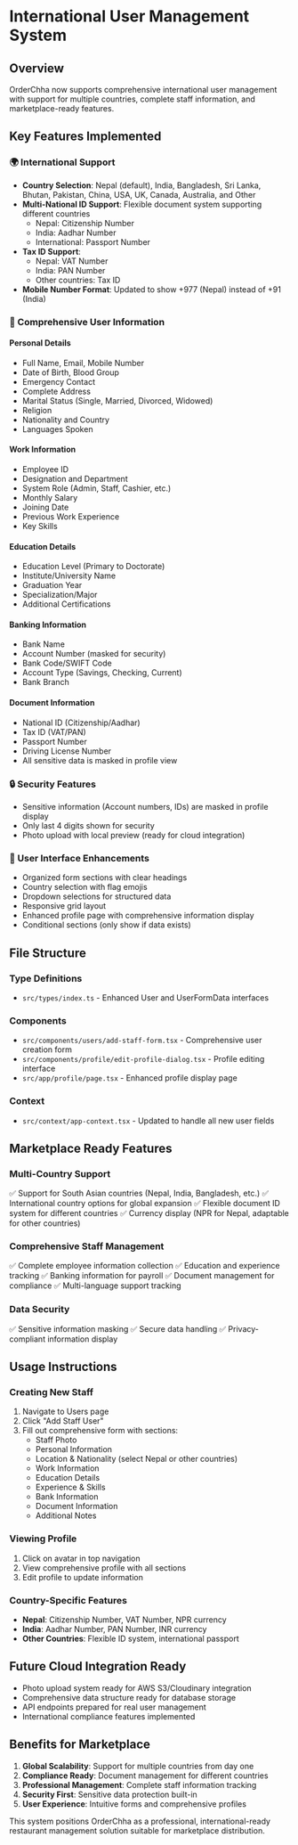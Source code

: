 # International User Management System

## Overview
OrderChha now supports comprehensive international user management with support for multiple countries, complete staff information, and marketplace-ready features.

## Key Features Implemented

### 🌍 International Support
- **Country Selection**: Nepal (default), India, Bangladesh, Sri Lanka, Bhutan, Pakistan, China, USA, UK, Canada, Australia, and Other
- **Multi-National ID Support**: Flexible document system supporting different countries
  - Nepal: Citizenship Number
  - India: Aadhar Number
  - International: Passport Number
- **Tax ID Support**: 
  - Nepal: VAT Number
  - India: PAN Number
  - Other countries: Tax ID
- **Mobile Number Format**: Updated to show +977 (Nepal) instead of +91 (India)

### 👤 Comprehensive User Information

#### Personal Details
- Full Name, Email, Mobile Number
- Date of Birth, Blood Group
- Emergency Contact
- Complete Address
- Marital Status (Single, Married, Divorced, Widowed)
- Religion
- Nationality and Country
- Languages Spoken

#### Work Information
- Employee ID
- Designation and Department
- System Role (Admin, Staff, Cashier, etc.)
- Monthly Salary
- Joining Date
- Previous Work Experience
- Key Skills

#### Education Details
- Education Level (Primary to Doctorate)
- Institute/University Name
- Graduation Year
- Specialization/Major
- Additional Certifications

#### Banking Information
- Bank Name
- Account Number (masked for security)
- Bank Code/SWIFT Code
- Account Type (Savings, Checking, Current)
- Bank Branch

#### Document Information
- National ID (Citizenship/Aadhar)
- Tax ID (VAT/PAN)
- Passport Number
- Driving License Number
- All sensitive data is masked in profile view

### 🔒 Security Features
- Sensitive information (Account numbers, IDs) are masked in profile display
- Only last 4 digits shown for security
- Photo upload with local preview (ready for cloud integration)

### 🎨 User Interface Enhancements
- Organized form sections with clear headings
- Country selection with flag emojis
- Dropdown selections for structured data
- Responsive grid layout
- Enhanced profile page with comprehensive information display
- Conditional sections (only show if data exists)

## File Structure

### Type Definitions
- `src/types/index.ts` - Enhanced User and UserFormData interfaces

### Components
- `src/components/users/add-staff-form.tsx` - Comprehensive user creation form
- `src/components/profile/edit-profile-dialog.tsx` - Profile editing interface
- `src/app/profile/page.tsx` - Enhanced profile display page

### Context
- `src/context/app-context.tsx` - Updated to handle all new user fields

## Marketplace Ready Features

### Multi-Country Support
✅ Support for South Asian countries (Nepal, India, Bangladesh, etc.)
✅ International country options for global expansion
✅ Flexible document ID system for different countries
✅ Currency display (NPR for Nepal, adaptable for other countries)

### Comprehensive Staff Management
✅ Complete employee information collection
✅ Education and experience tracking
✅ Banking information for payroll
✅ Document management for compliance
✅ Multi-language support tracking

### Data Security
✅ Sensitive information masking
✅ Secure data handling
✅ Privacy-compliant information display

## Usage Instructions

### Creating New Staff
1. Navigate to Users page
2. Click "Add Staff User"
3. Fill out comprehensive form with sections:
   - Staff Photo
   - Personal Information
   - Location & Nationality (select Nepal or other countries)
   - Work Information
   - Education Details
   - Experience & Skills
   - Bank Information
   - Document Information
   - Additional Notes

### Viewing Profile
1. Click on avatar in top navigation
2. View comprehensive profile with all sections
3. Edit profile to update information

### Country-Specific Features
- **Nepal**: Citizenship Number, VAT Number, NPR currency
- **India**: Aadhar Number, PAN Number, INR currency
- **Other Countries**: Flexible ID system, international passport

## Future Cloud Integration Ready
- Photo upload system ready for AWS S3/Cloudinary integration
- Comprehensive data structure ready for database storage
- API endpoints prepared for real user management
- International compliance features implemented

## Benefits for Marketplace
1. **Global Scalability**: Support for multiple countries from day one
2. **Compliance Ready**: Document management for different countries
3. **Professional Management**: Complete staff information tracking
4. **Security First**: Sensitive data protection built-in
5. **User Experience**: Intuitive forms and comprehensive profiles

This system positions OrderChha as a professional, international-ready restaurant management solution suitable for marketplace distribution.
